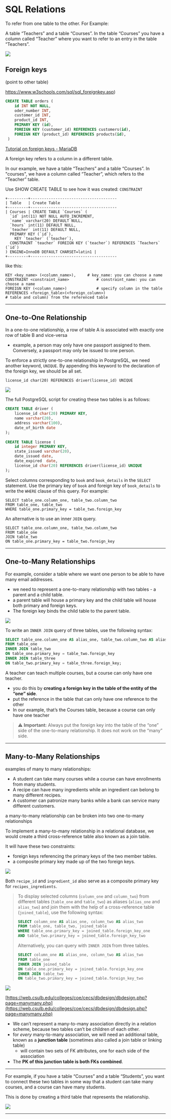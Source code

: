 # SQL Relations

To refer from one table to the other. For Example:

A table “Teachers” and a table “Courses”. In the table “Courses” you have a column called “Teacher” where you want to refer to an entry in the table “Teachers”.

<img src="./assets/sql_relations2.png" />

## Foreign keys

(point to other table)

https://www.w3schools.com/sql/sql_foreignkey.asp)

```sql
CREATE TABLE orders (
	id INT NOT NULL,
    oder_number INT,
    customer_id INT,
    product_id INT,
    PRIMARY KEY (id),
    FOREIGN KEY (customer_id) REFERENCES customers(id),
    FOREIGN KEY (product_id) REFERENCES products(id),
 )
```



[Tutorial on foreign keys - MariaDB](https://www.mariadbtutorial.com/mariadb-basics/mariadb-foreign-key/)

A foreign key refers to a column in a different table.

In our example, we have a table “Teachers” and a table “Courses”. In "courses", we have a column called “Teacher”, which refers to the “Teacher” table.

Use  SHOW CREATE TABLE  to see how it was created: `CONSTRAINT`

```
+---------+--------------------------------------
| Table   | Create Table
+---------+--------------------------------------
| Courses | CREATE TABLE `Courses` (
  `id` int(11) NOT NULL AUTO_INCREMENT,
  `name` varchar(20) DEFAULT NULL,
  `hours` int(11) DEFAULT NULL,
  `teacher` int(11) DEFAULT NULL,
  PRIMARY KEY (`id`),
	KEY `teacher` (`teacher`),
  CONSTRAINT `teacher` FOREIGN KEY (`teacher`) REFERENCES `Teachers` (`id`)
) ENGINE=InnoDB DEFAULT CHARSET=latin1 |
+---------+--------------------------------------
```

like this:

```
KEY <key_name> (<column_name>), 	# key_name: you can choose a name 
CONSTRAINT <constraint_name> 			# constraint_name: you can choose a name 
FOREIGN KEY (<column_name>) 			# specify column in the table 
REFERENCES <foreign_table>(<foreign_column>) 
# table and column) from the referenced table
```

------

## One-to-One Relationship

In a one-to-one relationship, a row of table A is associated with exactly one row of table B and vice-versa

-  example, a person may only have one passport assigned to them. Conversely, a passport may only be issued to one person. 

To enforce a strictly one-to-one relationship in PostgreSQL, we need another keyword, `UNIQUE`. By appending this keyword to the declaration of the foreign key, we should be all set.

```
license_id char(20) REFERENCES driver(license_id) UNIQUE
```

<img src="./assets/onetoone2.png" />

The full PostgreSQL script for creating these two tables is as follows:

```sql
CREATE TABLE driver (
    license_id char(20) PRIMARY KEY,
    name varchar(20),
    address varchar(100),
    date_of_birth date
);      
 
CREATE TABLE license (
    id integer PRIMARY KEY,
    state_issued varchar(20),
    date_issued date,
    date_expired  date,
    license_id char(20) REFERENCES driver(license_id) UNIQUE
); 
```

Select columns corresponding to `book` and `book_details` in the `SELECT` statement. Use the primary key of `book` and foreign key of `book_details` to write the `WHERE` clause of this query. For example:

```
SELECT table_one.column_one, table_two.column_two
FROM table_one, table_two
WHERE table_one.primary_key = table_two.foreign_key
```

An alternative is to use an inner `JOIN` query.

```
SELECT table_one.column_one, table_two.column_two
FROM table_one
JOIN table_two
ON table_one.primary_key = table_two.foreign_key
```





------

## One-to-Many Relationships

For example, consider a table where we want one person to be able to have many email addresses. 

- we need to represent a one-to-many relationship with two tables - a parent and a child table. 
- a parent table will house a primary key and the child table will house both primary and foreign keys. 
- The foreign key binds the child table to the parent table.

<img src="./assets/onetomany2.png" />

To write an `INNER JOIN` query of three tables, use the following syntax:

```sql
SELECT table_one.column_one AS alias_one, table_two.column_two AS alias_two, table_three.column_three AS alias_three
FROM table_one
INNER JOIN table_two
ON table_one.primary_key = table_two.foreign_key
INNER JOIN table_three
ON table_two.primary_key = table_three.foreign_key;
```

A teacher can teach multiple courses, but a course can only have one teacher.

-  you do this by **creating a foreign key in the table of the entity of the “one” side**. 
- put the reference in the table that can only have one reference to the other
- In our example, that’s the Courses table, because a course can only have one teacher

> ⚠ **Important:** Always put the foreign key into the table of the “one” side of the one-to-many relationship. It does not work on the “many” side.

------

## Many-to-Many Relationships

examples of many to many relationships:

- A student can take many courses while a course can have enrollments from many students.
- A recipe can have many ingredients while an ingredient can belong to many different recipes.
- A customer can patronize many banks while a bank can service many different customers.

a many-to-many relationship can be broken into two one-to-many relationships

To implement a many-to-many relationship in a relational database, we would create a third cross-reference table also known as a join table.

It will have these two constraints:

- foreign keys referencing the primary keys of the two member tables.
- a composite primary key made up of the two foreign keys.

<img src="./assets/manytomany3.png" />

Both `recipe_id` and `ingredient_id` also serve as a composite primary key for `recipes_ingredients`.

> 
>
> To display selected columns (`column_one` and `column_two`) from different tables (`table_one` and `table_two`) as aliases (`alias_one` and `alias_two`) and join them with the help of a cross-reference table (`joined_table`), use the following syntax:
>
> ```sql
> SELECT column_one AS alias_one, column_two AS alias_two
> FROM table_one, table_two, joined_table
> WHERE table_one.primary_key = joined_table.foreign_key_one
> AND table_two.primary_key = joined_table.foreign_key_two
> ```
>
> Alternatively, you can query with `INNER JOIN` from three tables.
>
> ```sql
> SELECT column_one AS alias_one, column_two AS alias_two
> FROM table_one
> INNER JOIN joined_table
> ON table_one.primary_key = joined_table.foreign_key_one
> INNER JOIN table_two
> ON table_two.primary_key = joined_table.foreign_key_two
> ```
>

<img src="./assets/manytomany4.png" />



[https://web.csulb.edu/colleges/coe/cecs/dbdesign/dbdesign.php?page=manymany.php](https://web.csulb.edu/colleges/coe/cecs/dbdesign/dbdesign.php?page=manymany.php)

- We can’t represent a many-to-many association directly in a relation scheme, because two tables can’t be children of each other.
- for *every* many-to-many association, we will need an additional table, known as a **junction table** (sometimes also called a join table or linking table)
  - will contain two sets of FK attributes, one for each side of the association
- The **PK of this junction table is both FKs combined**. 

------

For example, if you have a table “Courses” and a table “Students”, you want to connect these two tables in some way that a student can take many courses, and a course can have many students.

This is done by creating a third table that represents the relationship.

<img src="./assets/many2many2.png" />

------

​	
